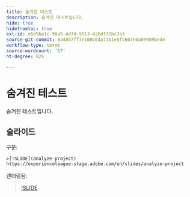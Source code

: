 ```yaml
---
title: 숨겨진 테스트
description: 숨겨진 테스트입니다.
hide: true
hidefromtoc: true
exl-id: e6e5ba1c-98a5-4d7d-9913-426df31bc7a3
source-git-commit: 0a4857ff7e100c64a73b1e0fc607e6a89989be4e
workflow-type: tm+mt
source-wordcount: '17'
ht-degree: 82%

---
```


# 숨겨진 테스트

숨겨진 테스트입니다.

## 슬라이드

구문:

```
>[!SLIDE](analyze-project)
https://experienceleague-stage.adobe.com/en/slides/analyze-project
```

렌더링됨:

>[!SLIDE](analyze-project)
